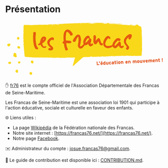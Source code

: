 # Présentation

![Logo des Francas](res/LOGO-FRANCAS.png)

✋ [fr76](https://github.com/fr76/) est le compte officiel de l'Association Départementale des Francas de Seine-Maritime.

Les Francas de Seine-Maritime est une association loi 1901 qui participe à l'action éducative, sociale et culturelle
en faveur des enfants.

🌐 Liens utiles :

- La page [Wikipédia](https://fr.wikipedia.org/wiki/F%C3%A9d%C3%A9ration_nationale_des_Francas) de la Fédération
  nationale des Francas.
- Notre site internet : [https://francas76.net/](https://francas76.net/).
- Notre page [Facebook](https://www.facebook.com/francas76/).

✉️ Administrateur du compte : [josue.francas76@gmail.com](mailto:josue.francas76@gmail.com).

📙 Le guide de contribution est disponible ici : [CONTRIBUTION.md](CONTRIBUTION.md).